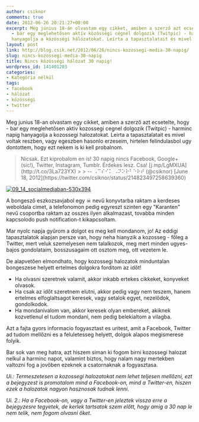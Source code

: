 ```yaml
---
author: csiknor
comments: true
date: 2012-06-26 20:21:27+00:00
excerpt: Még június 18-án olvastam egy cikket, amiben a szerző azt ecsetelte, hogy
  - bár egy meglehetősen aktív közösségi cégnél dolgozik (Twitpic) - harminc napig
  hanyagolja a közösségi hálózatokat. Leírta a tapasztalatait és mivel volt...
layout: post
link: http://blog.csik.net/2012/06/26/nincs-kozossegi-media-30-napig/
slug: nincs-kozossegi-media-30-napig
title: Nincs közösségi hálózat 30 napig!
wordpress_id: 141401203
categories:
- Kategória nélkül
tags:
- facebook
- hálózat
- közösségi
- twitter
---
```


Meg junius 18-an olvastam egy cikket, amiben a szerző azt ecsetelte, hogy - bar egy meglehetősen aktiv kozossegi cegnel dolgozik (Twitpic) - harminc napig hanyagolja a kozossegi halozatokat. Leirta a tapasztalatait es mivel voltak reszben, vagy egeszben hasonlo erzeseim, hirtelen felindulasbol ugy dontottem, hogy ezt nekem is ki kell probalnom.

<blockquote>Nicsak. Ezt kiprobalom en is! 30 napig nincs Facebook, Google+ (sic!), Twitter, Instagram, Tumblr. Érdekes lesz. Csa! [j.mp/LgMXUA](http://t.co/3La723YX)
> 
> -- ⠠⠉⠎⠊⠅ ⠠⠝⠕⠗⠃⠑⠗⠞ (@csiknor) [June 18, 2012](https://twitter.com/csiknor/status/214823497258639360)</blockquote>

[![09_14_socialmediaban-530x394](http://csiknet.files.wordpress.com/2012/06/09_14_socialmediaban-530x394-jpeg-scaled1000.jpg?w=300)](http://csiknet.files.wordpress.com/2012/06/09_14_socialmediaban-530x394-jpeg-scaled1000.jpg)

A bongesző eszkozsavjabol egy ☠ nevű konyvtarba raktam a kerdeses weboldala cimet, a telefonomon pedig egyreszt szinten egy "Karanten" nevű csoportba raktam az osszes ilyen alkalmazast, tovabba minden kapcsolodo push notification-t kikapcsoltam.

Mar nyolc napja gyűrom a dolgot es meg kell mondanom, jo! Az eddigi tapasztalatok alapjan persze van, hogy neha hianyzik a kozosseg - főleg a Twitter, mert veluk szemelyesen nem talalkozok, meg mert minden ugyes-bajos gondolataim, bosszusagaim ott osztom meg, ott vezetem le.

De alapvetően elmondhato, hogy kozossegi halozatok minduntalan bongeszese helyett ertelmes dolgokra forditom az időt!

  * Ha olvasni szeretnek valamit, akkor inkabb ertekes cikkeket, konyveket olvasok.
  * Ha csak az időt szeretnem elutni, akkor pedig vagy nem teszem, hanem ertelmes elfoglaltsagot keresek, vagy setalok egyet, nezelődok, gondolkodok.
  * Ha mondanivalom van, akkor keresek olyan embereket, akiknek kozvetlenul el tudom mondani, nem pedig belekialtom a vilagba.

Azt a fajta gyors informacio fogyasztast es uritest, amit a Facebook, Twitter ad tudom mellőzni es a feluletesseg helyett, dolgok alapos megismerese folyik.

Bar sok van meg hatra, azt hiszem siman ki fogom birni kozossegi halozat nelkul a harminc napot, valamint biztos, hogy nalam nagy mertekben valtozni fog a jovőben ezeknek a csatornaknak a fogyasztasa.

_Ui.: Termeszetesen a kozossegi halozatokat nem lehet teljesen mellőzni, ezt a bejegyzest is promotalom mind a Facebook-on, mind a Twitter-en, hiszen ezek a halozatok nagyon hasznosak tudnak lenni._

_Ui. 2.: Ha a Facebook-on, vagy a Twitter-en jeleztek vissza erre a bejegyzesre tegyetek, de kerlek tartsatok szem előtt, hogy amig a 30 nap le nem telik, nem fogom olvasni őket._

